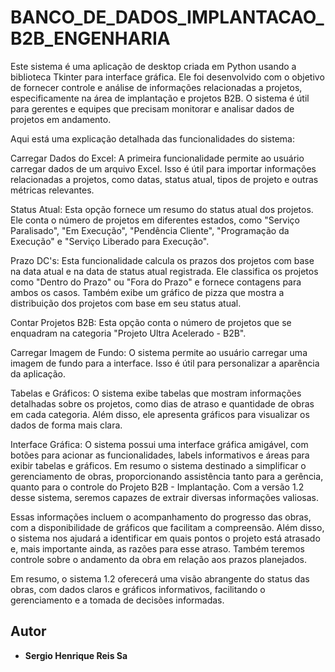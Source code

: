 # BANCO_DE_DADOS_IMPLANTACAO_B2B_ENGENHARIA

Este sistema é uma aplicação de desktop criada em Python usando a biblioteca Tkinter para interface gráfica. Ele foi desenvolvido com o objetivo de fornecer controle e análise de informações relacionadas a projetos, especificamente na área de implantação e projetos B2B. O sistema é útil para gerentes e equipes que precisam monitorar e analisar dados de projetos em andamento.

Aqui está uma explicação detalhada das funcionalidades do sistema:

Carregar Dados do Excel: A primeira funcionalidade permite ao usuário carregar dados de um arquivo Excel. Isso é útil para importar informações relacionadas a projetos, como datas, status atual, tipos de projeto e outras métricas relevantes.

Status Atual: Esta opção fornece um resumo do status atual dos projetos. Ele conta o número de projetos em diferentes estados, como "Serviço Paralisado", "Em Execução", "Pendência Cliente", "Programação da Execução" e "Serviço Liberado para Execução".

Prazo DC's: Esta funcionalidade calcula os prazos dos projetos com base na data atual e na data de status atual registrada. Ele classifica os projetos como "Dentro do Prazo" ou "Fora do Prazo" e fornece contagens para ambos os casos. Também exibe um gráfico de pizza que mostra a distribuição dos projetos com base em seu status atual.

Contar Projetos B2B: Esta opção conta o número de projetos que se enquadram na categoria "Projeto Ultra Acelerado - B2B".

Carregar Imagem de Fundo: O sistema permite ao usuário carregar uma imagem de fundo para a interface. Isso é útil para personalizar a aparência da aplicação.

Tabelas e Gráficos: O sistema exibe tabelas que mostram informações detalhadas sobre os projetos, como dias de atraso e quantidade de obras em cada categoria. Além disso, ele apresenta gráficos para visualizar os dados de forma mais clara.

Interface Gráfica: O sistema possui uma interface gráfica amigável, com botões para acionar as funcionalidades, labels informativos e áreas para exibir tabelas e gráficos.
Em resumo o sistema destinado a simplificar o gerenciamento de obras, proporcionando assistência tanto para a gerência, quanto para o controle do Projeto B2B - Implantação. Com a versão 1.2 desse sistema, seremos capazes de extrair diversas informações valiosas.

Essas informações incluem o acompanhamento do progresso das obras, com a disponibilidade de gráficos que facilitam a compreensão. Além disso, o sistema nos ajudará a identificar em quais pontos o projeto está atrasado e, mais importante ainda, as razões para esse atraso. Também teremos controle sobre o andamento da obra em relação aos prazos planejados.

Em resumo, o sistema 1.2 oferecerá uma visão abrangente do status das obras, com dados claros e gráficos informativos, facilitando o gerenciamento e a tomada de decisões informadas.

## Autor

- **Sergio Henrique Reis Sa**
